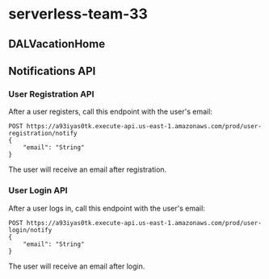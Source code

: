 # serverless-team-33
## DALVacationHome

## Notifications API 

### User Registration API

After a user registers, call this endpoint with the user's email:

```
POST https://a93iyas0tk.execute-api.us-east-1.amazonaws.com/prod/user-registration/notify
{
    "email": "String"
}
```

The user will receive an email after registration.

### User Login API

After a user logs in, call this endpoint with the user's email:

```
POST https://a93iyas0tk.execute-api.us-east-1.amazonaws.com/prod/user-login/notify
{
    "email": "String"
}
```

The user will receive an email after login.